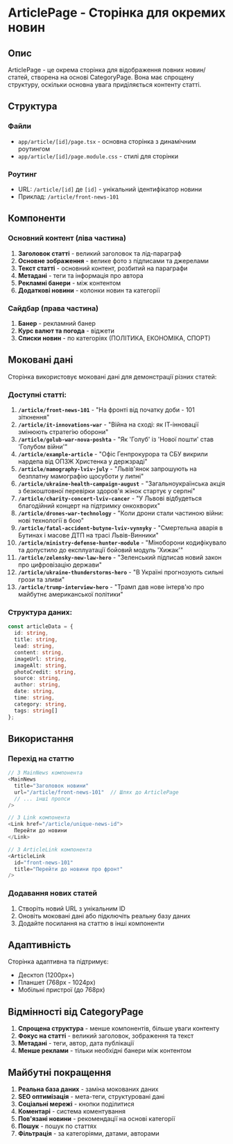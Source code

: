 # ArticlePage - Сторінка для окремих новин

## Опис

ArticlePage - це окрема сторінка для відображення повних новин/статей, створена на основі CategoryPage. Вона має спрощену структуру, оскільки основна увага приділяється контенту статті.

## Структура

### Файли
- `app/article/[id]/page.tsx` - основна сторінка з динамічним роутингом
- `app/article/[id]/page.module.css` - стилі для сторінки

### Роутинг
- URL: `/article/[id]` де `[id]` - унікальний ідентифікатор новини
- Приклад: `/article/front-news-101`

## Компоненти

### Основний контент (ліва частина)
1. **Заголовок статті** - великий заголовок та лід-параграф
2. **Основне зображення** - велике фото з підписами та джерелами
3. **Текст статті** - основний контент, розбитий на параграфи
4. **Метадані** - теги та інформація про автора
5. **Рекламні банери** - між контентом
6. **Додаткові новини** - колонки новин та категорії

### Сайдбар (права частина)
1. **Банер** - рекламний банер
2. **Курс валют та погода** - віджети
3. **Списки новин** - по категоріях (ПОЛІТИКА, ЕКОНОМІКА, СПОРТ)

## Моковані дані

Сторінка використовує моковані дані для демонстрації різних статей:

### Доступні статті:
1. **`/article/front-news-101`** - "На фронті від початку доби - 101 зіткнення"
2. **`/article/it-innovations-war`** - "Війна на сході: як ІТ-інновації змінюють стратегію оборони"
3. **`/article/golub-war-nova-poshta`** - "Як 'Голуб' із 'Нової пошти' став 'Голубом війни'"
4. **`/article/example-article`** - "Офіс Генпрокурора та СБУ викрили нардепа від ОПЗЖ Христенка у держзраді"
5. **`/article/mamography-lviv-july`** - "Львів'янок запрошують на безплатну мамографію щосуботи у липні"
6. **`/article/ukraine-health-campaign-august`** - "Загальноукраїнська акція з безкоштовної перевірки здоров'я жінок стартує у серпні"
7. **`/article/charity-concert-lviv-cancer`** - "У Львові відбудеться благодійний концерт на підтримку онкохворих"
8. **`/article/drones-war-technology`** - "Коли дрони стали частиною війни: нові технології в бою"
9. **`/article/fatal-accident-butyne-lviv-vynnyky`** - "Смертельна аварія в Бутинах і масове ДТП на трасі Львів-Винники"
10. **`/article/ministry-defense-hunter-module`** - "Міноборони кодифікувало та допустило до експлуатації бойовий модуль 'Хижак'"
11. **`/article/zelensky-new-law-hero`** - "Зеленський підписав новий закон про цифровізацію держави"
12. **`/article/ukraine-thunderstorms-hero`** - "В Україні прогнозують сильні грози та зливи"
13. **`/article/trump-interview-hero`** - "Трамп дав нове інтерв'ю про майбутнє американської політики"

### Структура даних:
```typescript
const articleData = {
  id: string,
  title: string,
  lead: string,
  content: string,
  imageUrl: string,
  imageAlt: string,
  photoCredit: string,
  source: string,
  author: string,
  date: string,
  time: string,
  category: string,
  tags: string[]
};
```

## Використання

### Перехід на статтю
```typescript
// З MainNews компонента
<MainNews 
  title="Заголовок новини"
  url="/article/front-news-101"  // Шлях до ArticlePage
  // ... інші пропси
/>

// З Link компонента
<Link href="/article/unique-news-id">
  Перейти до новини
</Link>

// З ArticleLink компонента
<ArticleLink 
  id="front-news-101"
  title="Перейти до новини про фронт"
/>
```

### Додавання нових статей
1. Створіть новий URL з унікальним ID
2. Оновіть моковані дані або підключіть реальну базу даних
3. Додайте посилання на статтю в інші компоненти

## Адаптивність

Сторінка адаптивна та підтримує:
- Десктоп (1200px+)
- Планшет (768px - 1024px)
- Мобільні пристрої (до 768px)

## Відмінності від CategoryPage

1. **Спрощена структура** - менше компонентів, більше уваги контенту
2. **Фокус на статті** - великий заголовок, зображення та текст
3. **Метадані** - теги, автор, дата публікації
4. **Менше реклами** - тільки необхідні банери між контентом

## Майбутні покращення

1. **Реальна база даних** - заміна мокованих даних
2. **SEO оптимізація** - мета-теги, структуровані дані
3. **Соціальні мережі** - кнопки поділитися
4. **Коментарі** - система коментування
5. **Пов'язані новини** - рекомендації на основі категорії
6. **Пошук** - пошук по статтях
7. **Фільтрація** - за категоріями, датами, авторами
